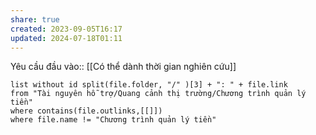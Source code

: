 ```yaml
---
share: true
created: 2023-09-05T16:17
updated: 2024-07-18T01:11
---
```

Yêu cầu đầu vào:: [[Có thể dành thời gian nghiên cứu]]
```dataview
list without id split(file.folder, "/" )[3] + ": " + file.link
from "Tài nguyên hỗ trợ/Quang cảnh thị trường/Chương trình quản lý tiền" 
where contains(file.outlinks,[[]])
where file.name != "Chương trình quản lý tiền" 
```
